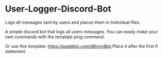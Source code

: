 # User-Logger-Discord-Bot
Logs all messages sent by users and places them in Individual files.

A simple discord bot that logs all users messages. You can easily make your own commands with the template ping command.

Or use this template: https://pastebin.com/dKvnc8bp 
Place it after the first if statement.
